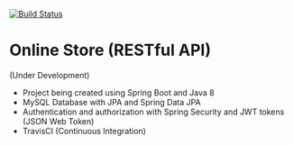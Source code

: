 [![Build Status](https://travis-ci.org/BertoRovina/onlinestore.svg?branch=master)](https://travis-ci.org/BertoRovina/onlinestore)

# Online Store (RESTful API)
(Under Development)


- Project being created using Spring Boot and Java 8
- MySQL Database with JPA and Spring Data JPA
- Authentication and authorization with Spring Security and JWT tokens (JSON Web Token)
- TravisCI (Continuous Integration)

